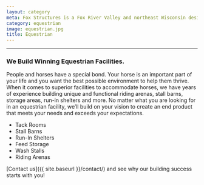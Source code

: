 ```yaml
---
layout: category
meta: Fox Structures is a Fox River Valley and northeast Wisconsin design/build contractor specializing in equestrian, agricultural and commercial construction.
category: equestrian
image: equestrian.jpg
title: Equestrian
---
```


---

### We Build Winning Equestrian Facilities.

People and horses have a special bond. Your horse is an important part of your life and you want the best possible environment to help them thrive. When it comes to superior facilities to accommodate horses, we have years of experience building unique and functional riding arenas, stall barns, storage areas, run-in shelters and more. No matter what you are looking for in an equestrian facility, we’ll build on your vision to create an end product that meets your needs and exceeds your expectations.

* Tack Rooms
* Stall Barns
* Run-In Shelters
* Feed Storage
* Wash Stalls
* Riding Arenas 

[Contact us]({{ site.baseurl }}/contact/) and see why our building success starts with you!

